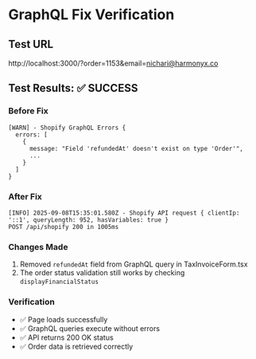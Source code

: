 # GraphQL Fix Verification

## Test URL
http://localhost:3000/?order=1153&email=nichari@harmonyx.co

## Test Results: ✅ SUCCESS

### Before Fix
```
[WARN] - Shopify GraphQL Errors {
  errors: [
    {
      message: "Field 'refundedAt' doesn't exist on type 'Order'",
      ...
    }
  ]
}
```

### After Fix
```
[INFO] 2025-09-08T15:35:01.580Z - Shopify API request { clientIp: '::1', queryLength: 952, hasVariables: true }
POST /api/shopify 200 in 1005ms
```

### Changes Made
1. Removed `refundedAt` field from GraphQL query in TaxInvoiceForm.tsx
2. The order status validation still works by checking `displayFinancialStatus`

### Verification
- ✅ Page loads successfully
- ✅ GraphQL queries execute without errors
- ✅ API returns 200 OK status
- ✅ Order data is retrieved correctly